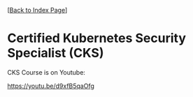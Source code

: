[[Back to Index Page](../README.md)]

# Certified Kubernetes Security Specialist (CKS)

CKS Course is on Youtube:

https://youtu.be/d9xfB5qaOfg
